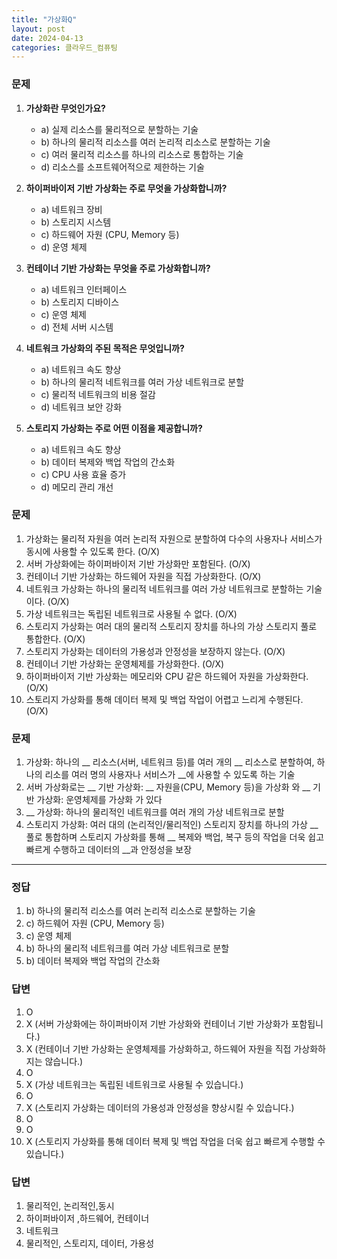 ```yaml
---
title: "가상화Q"
layout: post
date: 2024-04-13
categories: 클라우드_컴퓨팅
---
```

### 문제

1.  **가상화란 무엇인가요?**
    
    *   a) 실제 리소스를 물리적으로 분할하는 기술
    *   b) 하나의 물리적 리소스를 여러 논리적 리소스로 분할하는 기술
    *   c) 여러 물리적 리소스를 하나의 리소스로 통합하는 기술
    *   d) 리소스를 소프트웨어적으로 제한하는 기술
2.  **하이퍼바이저 기반 가상화는 주로 무엇을 가상화합니까?**
    
    *   a) 네트워크 장비
    *   b) 스토리지 시스템
    *   c) 하드웨어 자원 (CPU, Memory 등)
    *   d) 운영 체제
3.  **컨테이너 기반 가상화는 무엇을 주로 가상화합니까?**
    
    *   a) 네트워크 인터페이스
    *   b) 스토리지 디바이스
    *   c) 운영 체제
    *   d) 전체 서버 시스템
4.  **네트워크 가상화의 주된 목적은 무엇입니까?**
    
    *   a) 네트워크 속도 향상
    *   b) 하나의 물리적 네트워크를 여러 가상 네트워크로 분할
    *   c) 물리적 네트워크의 비용 절감
    *   d) 네트워크 보안 강화
5.  **스토리지 가상화는 주로 어떤 이점을 제공합니까?**
    
    *   a) 네트워크 속도 향상
    *   b) 데이터 복제와 백업 작업의 간소화
    *   c) CPU 사용 효율 증가
    *   d) 메모리 관리 개선

### 문제

1.  가상화는 물리적 자원을 여러 논리적 자원으로 분할하여 다수의 사용자나 서비스가 동시에 사용할 수 있도록 한다. (O/X)
2.  서버 가상화에는 하이퍼바이저 기반 가상화만 포함된다. (O/X)
3.  컨테이너 기반 가상화는 하드웨어 자원을 직접 가상화한다. (O/X)
4.  네트워크 가상화는 하나의 물리적 네트워크를 여러 가상 네트워크로 분할하는 기술이다. (O/X)
5.  가상 네트워크는 독립된 네트워크로 사용될 수 없다. (O/X)
6.  스토리지 가상화는 여러 대의 물리적 스토리지 장치를 하나의 가상 스토리지 풀로 통합한다. (O/X)
7.  스토리지 가상화는 데이터의 가용성과 안정성을 보장하지 않는다. (O/X)
8.  컨테이너 기반 가상화는 운영체제를 가상화한다. (O/X)
9.  하이퍼바이저 기반 가상화는 메모리와 CPU 같은 하드웨어 자원을 가상화한다. (O/X)
10.  스토리지 가상화를 통해 데이터 복제 및 백업 작업이 어렵고 느리게 수행된다. (O/X)



### 문제
1. 가상화: 하나의 __ 리소스(서버, 네트워크 등)를 여러 개의 __ 리소스로 분할하여, 하나의 리소를 여러 명의 사용자나 서비스가 __에 사용할 수 있도록 하는 기술
2. 서버 가상화로는 __ 기반 가상화: __ 자원을(CPU, Memory 등)을 가상화 와 __ 기반 가상화: 운영체제를 가상화 가 있다
3. __ 가상화: 하나의 물리적인 네트워크를 여러 개의 가상 네트워크로 분할
4. 스토리지 가상화: 여러 대의 (논리적인/물리적인) 스토리지 장치를 하나의 가상 __ 풀로 통합하며 스토리지 가상화를 통해 __ 복제와 백업, 복구 등의 작업을 더욱 쉽고 빠르게 수행하고 데이터의 __과 안정성을 보장

<hr>



### 정답

1.  b) 하나의 물리적 리소스를 여러 논리적 리소스로 분할하는 기술
2.  c) 하드웨어 자원 (CPU, Memory 등)
3.  c) 운영 체제
4.  b) 하나의 물리적 네트워크를 여러 가상 네트워크로 분할
5.  b) 데이터 복제와 백업 작업의 간소화

### 답변

1.  O
2.  X (서버 가상화에는 하이퍼바이저 기반 가상화와 컨테이너 기반 가상화가 포함됩니다.)
3.  X (컨테이너 기반 가상화는 운영체제를 가상화하고, 하드웨어 자원을 직접 가상화하지는 않습니다.)
4.  O
5.  X (가상 네트워크는 독립된 네트워크로 사용될 수 있습니다.)
6.  O
7.  X (스토리지 가상화는 데이터의 가용성과 안정성을 향상시킬 수 있습니다.)
8.  O
9.  O
10.  X (스토리지 가상화를 통해 데이터 복제 및 백업 작업을 더욱 쉽고 빠르게 수행할 수 있습니다.)

### 답변 
1. 물리적인, 논리적인,동시
2. 하이퍼바이저 ,하드웨어, 컨테이너
3.  네트워크
4. 물리적인, 스토리지, 데이터, 가용성